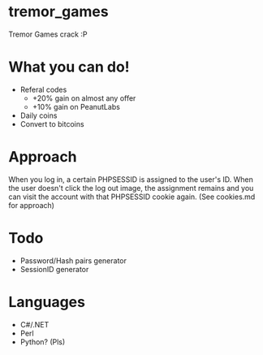 # tremor_games
Tremor Games crack :P

# What you can do!
* Referal codes
  * +20% gain on almost any offer
  * +10% gain on PeanutLabs
* Daily coins
* Convert to bitcoins

# Approach
When you log in, a certain PHPSESSID is assigned to the user's ID. When the user doesn't click the log out image, the assignment remains and you can visit the account with that PHPSESSID cookie again. (See cookies.md for approach)

# Todo
* Password/Hash pairs generator
* SessionID generator

# Languages
* C#/.NET
* Perl
* Python? (Pls)

